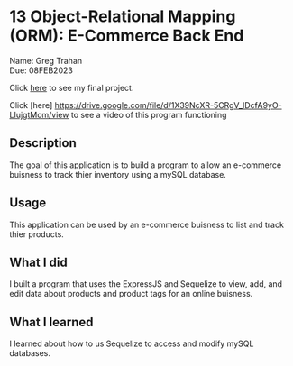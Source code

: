 # 13 Object-Relational Mapping (ORM): E-Commerce Back End

Name: Greg Trahan  
Due: 08FEB2023

Click [here](https://github.com/Greg-Trahan/13-e-commerce) to see my final project.

Click [here] https://drive.google.com/file/d/1X39NcXR-5CRgV_lDcfA9yO-LIujgtMom/view to see a video of this program functioning

## Description

The goal of this application is to build a program to allow an e-commerce buisness to track thier inventory using a mySQL database.

## Usage

This application can be used by an e-commerce buisness to list and track thier products.

## What I did

I built a program that uses the ExpressJS and Sequelize to view, add, and edit data about products and product tags for an online buisness.

## What I learned

I learned about how to us Sequelize to access and modify mySQL databases.
